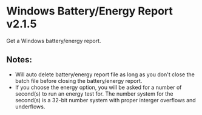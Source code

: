 # Windows Battery/Energy Report v2.1.5
Get a Windows battery/energy report.

## Notes:
- Will auto delete battery/energy report file as long as you don't close the batch file before closing the battery/energy report.  
- If you choose the energy option, you will be asked for a number of second(s) to run an energy test for. The number system for the second(s) is a 32-bit number system with proper interger overflows and underflows.
